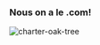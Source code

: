 ### Nous on a le .com! ###

![charter-oak-tree](https://user-images.githubusercontent.com/55847862/142745990-ae66bb73-fa4c-489c-bc83-da9dc238307a.jpg)

